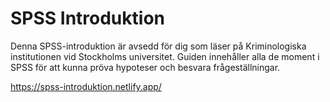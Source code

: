 # SPSS Introduktion

Denna SPSS-introduktion är avsedd för dig som läser på Kriminologiska institutionen vid Stockholms universitet. Guiden innehåller alla de moment i SPSS för att kunna pröva hypoteser och besvara frågeställningar.

https://spss-introduktion.netlify.app/